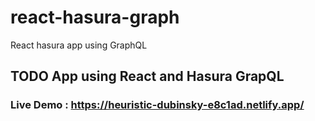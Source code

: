 # react-hasura-graph
React hasura app using GraphQL
## TODO App using React and Hasura GrapQL
### Live Demo : https://heuristic-dubinsky-e8c1ad.netlify.app/
